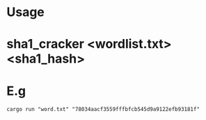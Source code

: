 # Usage

# sha1_cracker <wordlist.txt> <sha1_hash>

# E.g

```
cargo run "word.txt" "78034aacf3559fffbfcb545d9a9122efb93181f"

```